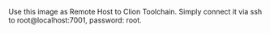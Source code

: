 Use this image as Remote Host to Clion Toolchain.
Simply connect it via ssh to root@localhost:7001, password: root.